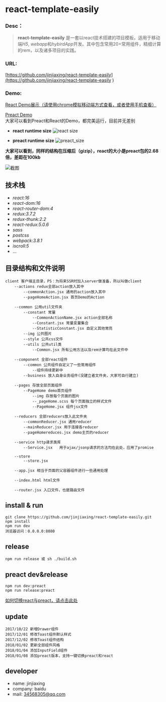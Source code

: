 react-template-easily
===


### Desc：
>**react-template-easily** 是一套以react技术搭建的项目模板，适用于移动端*H5*, *webapp*和*hybirdApp*开发。其中包含常用20+常用组件，精细计算的rem，以及诸多项目的实践。

### URL:
[https://github.com/jinjiaxing/react-template-easily](https://github.com/jinjiaxing/react-template-easily  )

### Demo:
[React Demo展示（请使用chrome模拟移动端方式查看，或者使用手机查看）](https://jinjiaxing.github.io/react-template-easily/demo/component/index.html#/test) 

[Preact Demo](https://jinjiaxing.github.io/react-template-easily/demo/preact/index.html#/test)    
大家可以看到Preact和React的Demo，都完美运行，目前并无差别 

- **react runtime size**
![react size](http://wx3.sinaimg.cn/mw690/dc462c65ly1fncnyzb1fmj21ac07idhs.jpg) 

- **preact runtime size**
![preact_size](http://wx4.sinaimg.cn/mw690/dc462c65ly1fncnyyu50tj21ag08040k.jpg) 
 
**大家可以看到，同样的结构在压缩后（gizip），react的大小是preact包的2.68倍，差距在100kb**



![截图](http://wx4.sinaimg.cn/mw690/dc462c65ly1fn2iivrwysg20ab0i5qj0.gif)

## 技术栈 ##
* _react:16_
* _react-dom:16_
* _react-router-dom:4_
* _redux:3.7.2_
* _redux-thunk:2.2_
* _react-redux:5.0.6_
* _sass_
* _postcss_
* _webpack:3.8.1_
* _iscroll:5_
* ...

	
## 目录结构和文件说明 ##
	client 客户端主目录，PS：为将来SSR时加入server做准备，所以叫做client
		--actions redux全部action放入其中
			--commonAction.jsx 通用的action放入其中
			--pageHomeAction.jsx 首页Demo的Action
			
		--common 公用util文件夹
			--constant 常量
				--CommonActionName.jsx action全部名称
				--Constant.jsx 常量变量集合
				--StatisticConstant.jsx 自定义其他常亮
			--img 公共图片
			--style 公共css文件
			--utils 公共util类
				--Common.jsx 所有公用方法以及rem计算均在此文件中
				
		--component 全部react组件
			--common 公共组件自定义了一些常用组件
				--组件持续更新中
			--business 放入自身业务组件(没建立者文件夹，大家可自行建立)
			
		--pages 存放全部页面组件
			--PageHome demo首页组件
				--img 存放每个页面的图片
				--_pageHome.scss 每个页面独立的样式文件
				--PageHome.jsx 组件jsx文件
				
		--reducers 全部reducers放入此文件夹
			--commonReducer.jsx 通用reducer
			--mainReducer.jsx 用于连接各reducer
			--pageHomereduces.jsx demo主页的reducer
			
		--service http请求类库
			--Service.jsx	用于ajax/jsonp请求的方法均在此处，应用了promise
			
		--store
			--store.jsx 
			
		--app.jsx 相当于页面的父容器组件进行一些通用处理
		
		--index.html html文件
		
		--router.jsx 入口文件，也是路由文件
	
			
	
	

## install & run ##

	git clone https://github.com/jinjiaxing/react-template-easily.git
	npm install
	npm run dev
	浏览器访问：0.0.0.0:8080
	

## release ##
	npm run release 或 sh ./build.sh 
	
## preact dev&release ## 
	npm run dev:preact
	npm run release:preact
[如何切换react与preact，请点击此处](https://github.com/jinjiaxing/react-template-easily/issues/10) 
	
## update ##
	2017/10/22 新增Drawer组件
	2017/12/01 修改Toast组件默认样式
	2017/12/02 修改Toast组件结构
	2018/01/02 更新全部组件风格
	2018/01/04 添加InputField组件
	2018/01/08 添加preact版本，支持一键切换preact和react


## developer ##
* name: jinjiaxing
* company: baidu
* mail: 34568305@qq.com





